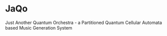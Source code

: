 # JaQo
Just Another Quantum Orchestra - a Partitioned Quantum Cellular Automata based Music Generation System
